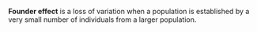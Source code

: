 **Founder effect** is a loss of variation when a population is established by a very small number of individuals from a larger population.